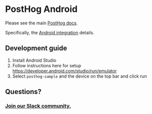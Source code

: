 # PostHog Android

Please see the main [PostHog docs](https://posthog.com/docs).

Specifically, the [Android integration](https://posthog.com/docs/integrations/android-integration) details.

## Development guide

1. Install Android Studio
2. Follow instructions here for setup https://developer.android.com/studio/run/emulator
3. Select `posthog-sample` and the device on the top bar and click run

## Questions?

### [Join our Slack community.](https://join.slack.com/t/posthogusers/shared_invite/enQtOTY0MzU5NjAwMDY3LTc2MWQ0OTZlNjhkODk3ZDI3NDVjMDE1YjgxY2I4ZjI4MzJhZmVmNjJkN2NmMGJmMzc2N2U3Yjc3ZjI5NGFlZDQ)
